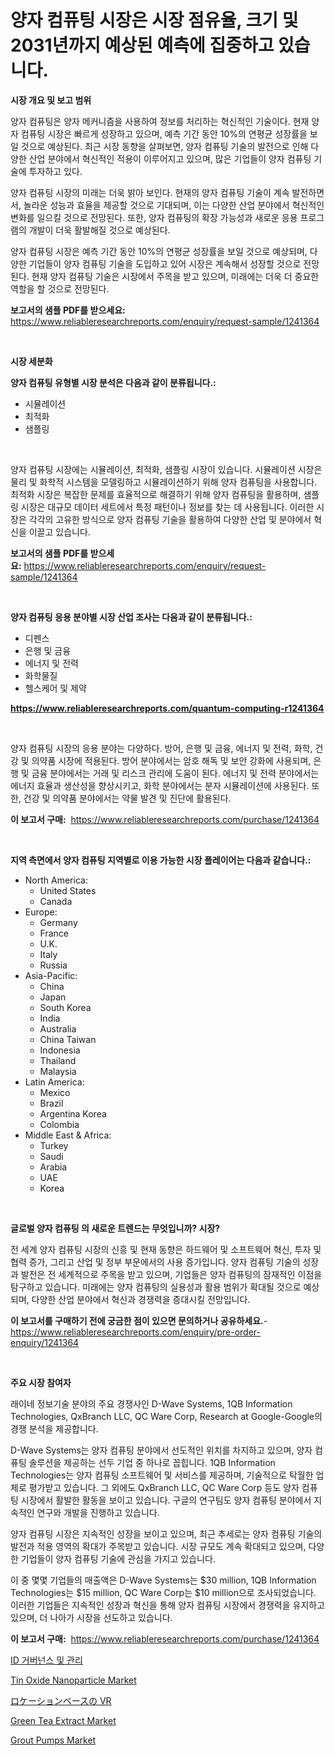 <p><h1>양자 컴퓨팅 시장은 시장 점유율, 크기 및 2031년까지 예상된 예측에 집중하고 있습니다.</h1></p><p><strong>시장 개요 및 보고 범위</strong></p>
<p><p>양자 컴퓨팅은 양자 메커니즘을 사용하여 정보를 처리하는 혁신적인 기술이다. 현재 양자 컴퓨팅 시장은 빠르게 성장하고 있으며, 예측 기간 동안 10%의 연평균 성장률을 보일 것으로 예상된다. 최근 시장 동향을 살펴보면, 양자 컴퓨팅 기술의 발전으로 인해 다양한 산업 분야에서 혁신적인 적용이 이루어지고 있으며, 많은 기업들이 양자 컴퓨팅 기술에 투자하고 있다.</p><p>양자 컴퓨팅 시장의 미래는 더욱 밝아 보인다. 현재의 양자 컴퓨팅 기술이 계속 발전하면서, 놀라운 성능과 효율을 제공할 것으로 기대되며, 이는 다양한 산업 분야에서 혁신적인 변화를 일으킬 것으로 전망된다. 또한, 양자 컴퓨팅의 확장 가능성과 새로운 응용 프로그램의 개발이 더욱 활발해질 것으로 예상된다.</p><p>양자 컴퓨팅 시장은 예측 기간 동안 10%의 연평균 성장률을 보일 것으로 예상되며, 다양한 기업들이 양자 컴퓨팅 기술을 도입하고 있어 시장은 계속해서 성장할 것으로 전망된다. 현재 양자 컴퓨팅 기술은 시장에서 주목을 받고 있으며, 미래에는 더욱 더 중요한 역할을 할 것으로 전망된다.</p></p>
<p><strong>보고서의 샘플 PDF를 받으세요:</strong> <a href="https://www.reliableresearchreports.com/enquiry/request-sample/1241364">https://www.reliableresearchreports.com/enquiry/request-sample/1241364</a></p>
<p>&nbsp;</p>
<p><strong>시장 세분화</strong></p>
<p><strong>양자 컴퓨팅 유형별 시장 분석은 다음과 같이 분류됩니다.:</strong></p>
<p><ul><li>시뮬레이션</li><li>최적화</li><li>샘플링</li></ul></p>
<p>&nbsp;</p>
<p><p>양자 컴퓨팅 시장에는 시뮬레이션, 최적화, 샘플링 시장이 있습니다. 시뮬레이션 시장은 물리 및 화학적 시스템을 모델링하고 시뮬레이션하기 위해 양자 컴퓨팅을 사용합니다. 최적화 시장은 복잡한 문제를 효율적으로 해결하기 위해 양자 컴퓨팅을 활용하며, 샘플링 시장은 대규모 데이터 세트에서 특정 패턴이나 정보를 찾는 데 사용됩니다. 이러한 시장은 각각의 고유한 방식으로 양자 컴퓨팅 기술을 활용하여 다양한 산업 및 분야에서 혁신을 이끌고 있습니다.</p></p>
<p><strong>보고서의 샘플 PDF를 받으세요:</strong>&nbsp;<a href="https://www.reliableresearchreports.com/enquiry/request-sample/1241364">https://www.reliableresearchreports.com/enquiry/request-sample/1241364</a></p>
<p>&nbsp;</p>
<p><strong> 양자 컴퓨팅 응용 분야별 시장 산업 조사는 다음과 같이 분류됩니다.:</strong></p>
<p><ul><li>디펜스</li><li>은행 및 금융</li><li>에너지 및 전력</li><li>화학물질</li><li>헬스케어 및 제약</li></ul></p>
<p><strong><a href="https://www.reliableresearchreports.com/quantum-computing-r1241364">https://www.reliableresearchreports.com/quantum-computing-r1241364</a></strong></p>
<p>&nbsp;</p>
<p><p>양자 컴퓨팅 시장의 응용 분야는 다양하다. 방어, 은행 및 금융, 에너지 및 전력, 화학, 건강 및 의약품 시장에 적용된다. 방어 분야에서는 암호 해독 및 보안 강화에 사용되며, 은행 및 금융 분야에서는 거래 및 리스크 관리에 도움이 된다. 에너지 및 전력 분야에서는 에너지 효율과 생산성을 향상시키고, 화학 분야에서는 분자 시뮬레이션에 사용된다. 또한, 건강 및 의약품 분야에서는 약물 발견 및 진단에 활용된다.</p></p>
<p><strong>이 보고서 구매:</strong>&nbsp; <a href="https://www.reliableresearchreports.com/purchase/1241364">https://www.reliableresearchreports.com/purchase/1241364</a></p>
<p>&nbsp;</p>
<p><strong>지역 측면에서 양자 컴퓨팅 지역별로 이용 가능한 시장 플레이어는 다음과 같습니다.:</strong></p>
<p><ul>
    <li>
        North America:
        <ul>
            <li>United States</li>
            <li>Canada</li>
        </ul>
    </li>
    <li>
        Europe:
        <ul>
            <li>Germany</li>
            <li>France</li>
            <li>U.K.</li>
            <li>Italy</li>
            <li>Russia</li>
        </ul>
    </li>
    <li>
        Asia-Pacific:
        <ul>
            <li>China</li>
            <li>Japan</li>
            <li>South Korea</li>
            <li>India</li>
            <li>Australia</li>
            <li>China Taiwan</li>
            <li>Indonesia</li>
            <li>Thailand</li>
            <li>Malaysia</li>
        </ul>
    </li>
    <li>
        Latin America:
        <ul>
            <li>Mexico</li>
            <li>Brazil</li>
            <li>Argentina Korea</li>
            <li>Colombia</li>
        </ul>
    </li>
    <li>
        Middle East & Africa:
        <ul>
            <li>Turkey</li>
            <li>Saudi</li>
            <li>Arabia</li>
            <li>UAE</li>
            <li>Korea</li>
        </ul>
    </li>
    </ul></p>
<p>&nbsp;</p>
<p><strong>글로벌 양자 컴퓨팅 의 새로운 트렌드는 무엇입니까? 시장?</strong></p>
<p><p>전 세계 양자 컴퓨팅 시장의 신흥 및 현재 동향은 하드웨어 및 소프트웨어 혁신, 투자 및 협력 증가, 그리고 산업 및 정부 부문에서의 사용 증가입니다. 양자 컴퓨팅 기술의 성장과 발전은 전 세계적으로 주목을 받고 있으며, 기업들은 양자 컴퓨팅의 잠재적인 이점을 탐구하고 있습니다. 미래에는 양자 컴퓨팅의 실용성과 활용 범위가 확대될 것으로 예상되며, 다양한 산업 분야에서 혁신과 경쟁력을 증대시킬 전망입니다.</p></p>
<p><strong>이 보고서를 구매하기 전에 궁금한 점이 있으면 문의하거나 공유하세요.</strong>- <a href="https://www.reliableresearchreports.com/enquiry/pre-order-enquiry/1241364">https://www.reliableresearchreports.com/enquiry/pre-order-enquiry/1241364</a></p>
<p>&nbsp;</p>
<p><strong>주요 시장 참여자</strong></p>
<p><p>래이네 정보기술 분야의 주요 경쟁사인 D-Wave Systems, 1QB Information Technologies, QxBranch LLC, QC Ware Corp, Research at Google-Google의 경쟁 분석을 제공합니다. </p><p>D-Wave Systems는 양자 컴퓨팅 분야에서 선도적인 위치를 차지하고 있으며, 양자 컴퓨팅 솔루션을 제공하는 선두 기업 중 하나로 꼽힙니다. 1QB Information Technologies는 양자 컴퓨팅 소프트웨어 및 서비스를 제공하며, 기술적으로 탁월한 업체로 평가받고 있습니다. 그 외에도 QxBranch LLC, QC Ware Corp 등도 양자 컴퓨팅 시장에서 활발한 활동을 보이고 있습니다. 구글의 연구팀도 양자 컴퓨팅 분야에서 지속적인 연구와 개발을 진행하고 있습니다.</p><p>양자 컴퓨팅 시장은 지속적인 성장을 보이고 있으며, 최근 추세로는 양자 컴퓨팅 기술의 발전과 적용 영역의 확대가 주목받고 있습니다. 시장 규모도 계속 확대되고 있으며, 다양한 기업들이 양자 컴퓨팅 기술에 관심을 가지고 있습니다.</p><p>이 중 몇몇 기업들의 매출액은 D-Wave Systems는 $30 million, 1QB Information Technologies는 $15 million, QC Ware Corp는 $10 million으로 조사되었습니다. 이러한 기업들은 지속적인 성장과 혁신을 통해 양자 컴퓨팅 시장에서 경쟁력을 유지하고 있으며, 더 나아가 시장을 선도하고 있습니다.</p></p>
<p><strong>이 보고서 구매:</strong>&nbsp;&nbsp;<a href="https://www.reliableresearchreports.com/purchase/1241364">https://www.reliableresearchreports.com/purchase/1241364</a></p>
<p><p><a href="https://medium.com/@santiagoiza565682023/%EC%95%84%EC%9D%B4%EB%8D%B4%ED%8B%B0%ED%8B%B0-%EC%A7%80%EB%B0%B0-%EB%B0%8F-%EA%B4%80%EB%A6%AC-%EC%8B%9C%EC%9E%A5-%EC%8B%9C%EC%9E%A5-cagr-%EC%8B%9C%EC%9E%A5-%EB%8F%99%ED%96%A5-%EB%B0%8F-%EC%84%B1%EC%9E%A5-%EC%A0%84%EB%9E%B5%EC%97%90-%EB%8C%80%ED%95%9C-%ED%86%B5%EC%B0%B0%EB%A0%A5-72e32590c0db">ID 거버넌스 및 관리</a></p><p><a href="https://issuu.com/reportprime-2/docs/tin-oxide-nanoparticle-market-size-2030.pptx">Tin Oxide Nanoparticle Market</a></p><p><a href="https://medium.com/@chellamarie1962/%E5%A0%B4%E6%89%80%E3%81%AB%E5%9F%BA%E3%81%A5%E3%81%84%E3%81%9Fvr%E3%83%9E%E3%83%BC%E3%82%B1%E3%83%83%E3%83%88%E3%81%AE%E3%83%A1%E3%83%88%E3%83%AA%E3%82%AF%E3%82%B9%E3%82%92%E3%83%87%E3%82%B3%E3%83%BC%E3%83%89%E3%81%99%E3%82%8B-%E5%B8%82%E5%A0%B4%E3%82%B7%E3%82%A7%E3%82%A2-%E3%83%88%E3%83%AC%E3%83%B3%E3%83%89-%E6%88%90%E9%95%B7%E3%83%91%E3%82%BF%E3%83%BC%E3%83%B3-189137598495">ロケーションベースの VR</a></p><p><a href="https://picayune-night-cbd.notion.site/Green-Tea-Extract-Market-Furnishes-Information-on-Market-Share-Market-Trends-and-Market-Growth-59f71f3c88eb4626a21350fbba8d3146">Green Tea Extract Market</a></p><p><a href="https://view.publitas.com/reportprime-1/grout-pumps-market-share-evolution-and-market-growth-trends-2024-2031/">Grout Pumps Market</a></p></p>